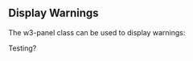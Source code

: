 <!DOCTYPE html>
<html>
<title>Website v2?</title>
<meta name="viewport" content="width=device-width, initial-scale=1">
<link rel="stylesheet" href="w3.css">
<body class="w3-container w3-auto">

<h2>Display Warnings</h2>
<p>The w3-panel class can be used to display warnings:</p>

<div class="w3-panel w3-blue w3-border">
  <p>Testing?</p>
</div>


</body>
</html>
